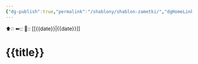 ```yaml
---
{"dg-publish":true,"permalink":"/shablony/shablon-zametki/","dgHomeLink":true,"dgPassFrontmatter":false}
---
```



⬆::
⬅::
📅:: [[{{date}}|{{date}}]]

# {{title}}
